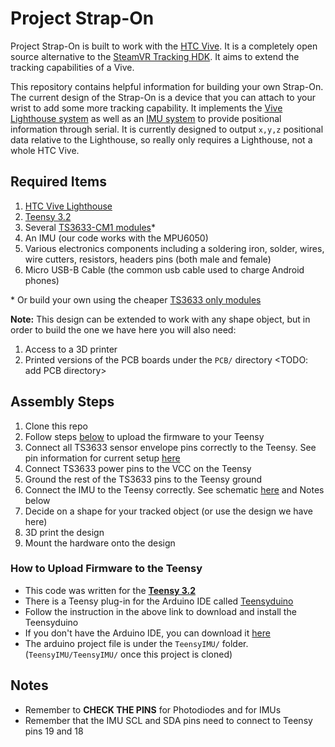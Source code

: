 # Project Strap-On

Project Strap-On is built to work with the [HTC Vive](https://www.vive.com/ca/). It is a completely open source alternative to the [SteamVR Tracking HDK](https://www.triadsemi.com/product/steamvr-tracking-hdk/). It aims to extend the tracking capabilities of a Vive.

This repository contains helpful information for building your own Strap-On. The current design of the Strap-On is a device that you can attach to your wrist to add some more tracking capability. It implements the [Vive Lighthouse system](http://gizmodo.com/this-is-how-valve-s-amazing-lighthouse-tracking-technol-1705356768) as well as an [IMU system](http://doc-ok.org/?p=1478) to provide positional information through serial. It is currently designed to output `x,y,z` positional data relative to the Lighthouse, so really only requires a Lighthouse, not a whole HTC Vive.

## Required Items

1. [HTC Vive Lighthouse](https://www.vive.com/us/accessory/base-station/)
2. [Teensy 3.2](https://www.pjrc.com/store/teensy32.html)
3. Several [TS3633-CM1 modules](https://www.triadsemi.com/product/ts3633-cm1/)*
4. An IMU (our code works with the MPU6050)
5. Various electronics components including a soldering iron, solder, wires, wire cutters, resistors, headers pins (both male and female)
6. Micro USB-B Cable (the common usb cable used to charge Android phones)

\* Or build your own using the cheaper [TS3633 only modules](https://www.triadsemi.com/product/ts3633/)

**Note:** This design can be extended to work with any shape object, but in order to build the one we have here you will also need:

1. Access to a 3D printer
2. Printed versions of the PCB boards under the `PCB/` directory <TODO: add PCB directory>

## Assembly Steps

1. Clone this repo
2. Follow steps [below](#firmwareUpload) to upload the firmware to your Teensy
3. Connect all TS3633 sensor envelope pins correctly to the Teensy. See pin information for current setup [here](https://github.com/mpiasek/TeensyIMU/blob/master/TeensyIMU/TeensyIMU.ino#L24) 
4. Connect TS3633 power pins to the VCC on the Teensy
5. Ground the rest of the TS3633 pins to the Teensy ground
6. Connect the IMU to the Teensy correctly. See schematic [here](#) and Notes below
2. Decide on a shape for your tracked object (or use the design we have here)
3. 3D print the design 
4. Mount the hardware onto the design

### How to Upload Firmware to the Teensy <a name="firmwareUpload"></a>
* This code was written for the [**Teensy 3.2**](https://www.pjrc.com/store/teensy32.html)
* There is a Teensy plug-in for the Arduino IDE called [Teensyduino](https://www.pjrc.com/teensy/teensyduino.html)
* Follow the instruction in the above link to download and install the Teensyduino
* If you don't have the Arduino IDE, you can download it [here](https://www.arduino.cc/en/main/software)
* The arduino project file is under the `TeensyIMU/` folder. (`TeensyIMU/TeensyIMU/` once this project is cloned)

## Notes
- Remember to **CHECK THE PINS** for Photodiodes and for IMUs
- Remember that the IMU SCL and SDA pins need to connect to Teensy pins 19 and 18

